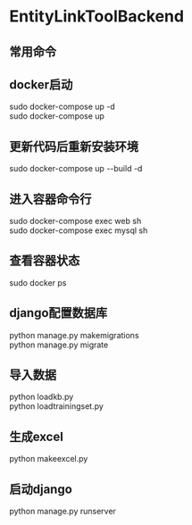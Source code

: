 # EntityLinkToolBackend
## 常用命令
## docker启动
sudo docker-compose up -d  
sudo docker-compose up
## 更新代码后重新安装环境
sudo docker-compose up --build -d
## 进入容器命令行
sudo docker-compose exec web sh    
sudo docker-compose exec mysql sh
## 查看容器状态
sudo docker ps
## django配置数据库
python manage.py makemigrations  
python manage.py migrate
## 导入数据
python loadkb.py  
python loadtrainingset.py
## 生成excel
python makeexcel.py
## 启动django
python manage.py runserver